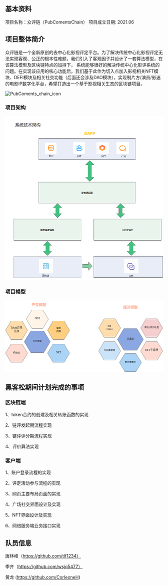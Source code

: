 ## 基本资料

项目名称：众评链（PubComentsChain）
项目成立日期: 2021.06

## 项目整体简介

众评链是一个全新原创的去中心化影视评定平台。为了解决传统中心化影视评定无法实现客观、公正的根本性难题，我们引入了客观因子并设计了一套算法模型，在该算法模型及区块链特点的加持下，
系统能够很好的解决传统中心化影评系统的问题。在实现该应用的核心功能后，我们基于此作为切入点加入影视相关NFT模块、DEFI模块及相关社交功能（后面还会涉及DAO模块），实现制片方/演员/影迷
的电影IP数字化平台，希望打造出一个基于影视相关生态的区块链项目。

![PubComents_chain_icon](https://user-images.githubusercontent.com/23429926/120581633-a6b4e980-c41a-11eb-933e-f1d5ed2068c0.png) 

### 项目架构

![架构](./docs/imgs/架构.png) 

### 项目模型

![模型](./docs/imgs/模型.png)



## 黑客松期间计划完成的事项

### **区块链端**

1、token合约的创建及相关转账函数的实现

2、链评发起期流程实现

3、链评评分期流程实现

4、评价算法实现

### **客户端**

1、账户登录流程的实现

2、评定活动参与流程的实现

3、网页主要布局页面的实现

4、广场社交界面设计及实现

5、NFT界面设计及实现

6、网络服务端业务接口实现

## 队员信息

唐林峰（https://github.com/tlf1234）

季齐（https://github.com/wsjq5477）

黄龙 (https://github.com/CorleoneH)

